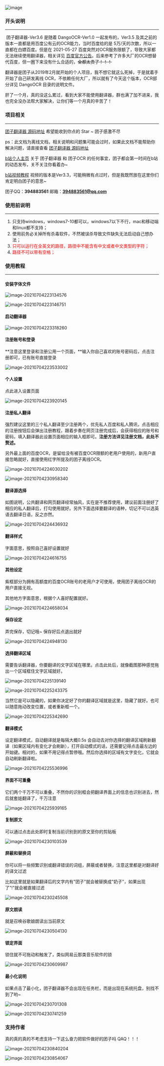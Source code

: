 ![image](http://39.108.110.77/group1/default/20210707/11/13/5/ede1ad7a134685355c57113dd1826325.png?raw=true)


### 开头说明

---

​	    团子翻译器-Ver3.6 是随着 DangoOCR-Ver1.0 一起发布的，Ver3.5 及其之前的版本一直都是用百度公有云的OCR能力，当时百度给的是 5万/天的次数，所以一直都在白嫖百度。但是在 2021-05-27 百度突然对OCR服务限额了，导致大家都无法继续使用翻译器，相关详见 [百度官方公告](https://ai.baidu.com/support/news?action=detail&id=2390)。后来参考了许多大厂的OCR想替代百度，但一圈下来没有什么合适的，~~全都太贵了！！！~~

​	   翻译器是团子从2019年2月就开始的个人项目，我不想它就这么死掉，于是就着手开始了自己研发离线 OCR，不依赖任何大厂，所以就有了今天这个版本，OCR部分详见 DangoOCR 目录的说明文件。

​      肝了一个月，真的没这么累过，看到大家不能使用翻译器，群也满了加不进来，我也完全没办法帮大家解决，让你们等一个月真的辛苦了！



### 项目相关

---

[团子翻译器 源码地址](https://github.com/PantsuDango/Dango-Translator)  希望能收到你点的 Star ~ 团子感激不尽

ps：此文档为离线文档，相关说明和问题集可能会过时，如果此文档不能帮助你解决问题，请直接查看 [团子翻译器 源码地址](https://github.com/PantsuDango/Dango-Translator) 



[b站个人主页](https://space.bilibili.com/227927)  关于 团子翻译器 和 团子OCR 的任何事宜，团子都会第一时间在b站的动态发布，关不关注你看着办~



[b站视频教程](https://www.bilibili.com/video/BV1gp4y1Q7Ts) 视频的版本是Ver3.3，可能稍微有点过时，但是我既然放在这里你们肯定明白团子的意思~



团子QQ：**394883561**               邮箱：**394883561@qq.com**



### 使用前说明

---

1. 只支持windows，windows7-10都可以，windows7以下不行，mac和移动端和linux都不支持；
2. 使用前务必关掉所有杀毒软件，不然被误杀导致文件缺失无法启动自己想办法；
3. <span style="color:red;">只可以运行在全英文的路径，路径中不能含有中文或者中文类型的字符；</span>
4. <span style="color:red;">路径不可以带有空格；</span>



### 使用教程

---

#### 安装字体文件

![image-20210704223134576](http://39.108.110.77/group1/default/20210707/11/15/5/44adf0b1479ced50db0986fa12317f69.png)

![image-20210704223146751](http://39.108.110.77/group1/default/20210707/11/19/5/91ea55f77e9242dcce21a6fb0ad61372.png)



#### 启动翻译器

![image-20210704223318260](http://39.108.110.77/group1/default/20210707/11/20/5/3a2c3f68564d62f120b750146c78419d.png)



#### 注册账号和登录

**注意这里登录和注册公用一个页面，**输入你自己喜欢的账号密码后，点击注册即可，已有账号直接登录

![image-20210704223533002](http://39.108.110.77/group1/default/20210707/11/22/5/03b810967bb48116cdfbf8bcc264d995.png)



#### 个人设置

点此进入设置页面

![image-20210704223920145](http://39.108.110.77/group1/default/20210707/11/23/5/e7f41c6080e4eedd49434ce18ce42cf4.png)



#### 注册私人翻译

强烈建议这里的三个私人翻译至少注册两个，优先私人百度和私人腾讯，点击相应的注册按钮后会弹出注册教程，跟着步奏在网页注册完成后，会获得相应的账号和密码，填入翻译器此设置页面相应的输入框即可。**注册方法详见注册文档，此处不赘述。**

另外最上面的百度OCR，是留给没有被百度OCR限额的老用户使用的，新用户直接忽略就好，直接使用红字所提及的团子离线OCR。

![image-20210704224030202](http://39.108.110.77/group1/default/20210707/11/24/5/eefc295f24ebc77c52fb5b01274f50cf.png)

![image-20210704230958340](http://39.108.110.77/group1/default/20210707/11/27/5/448bc549632847ba9def4c0858bddd85.png)



#### 翻译源选择

如图说明，公共翻译和网页翻译经常抽风，实在是不推荐使用，建议前面注册好了相应的私人翻译后，打勾使用就好。另外下面选择要翻译的语种，切记不可以选英语去翻译日语，反之亦然。

![image-20210704224436932](http://39.108.110.77/group1/default/20210707/11/29/5/e4716c75c495a89dd55faf720e30f67a.png)



#### 翻译样式

字面意思，按照自己喜好设置就好

![image-20210704224616755](http://39.108.110.77/group1/default/20210707/11/30/5/a287c4b989f87fe67436f5ddd0335584.png)

#### 其他设定

紫框部分为拥有高额度的百度OCR账号的老用户才可使用，使用团子离线OCR的用户直接无视。

其他地方字面意思，根据个人喜好配置就好。

![image-20210704224658034](http://39.108.110.77/group1/default/20210707/11/32/5/0e4a6baa31d337954548b6c55b70bc29.png)



#### 保存设定

弄完保存，切记哦~ 保存好后点退出就好

![image-20210704224948130](http://39.108.110.77/group1/default/20210707/11/33/5/813cdcd719b30b37a5813b5634120767.png)

#### 选择翻译区域

需要告诉翻译器，你要翻译的文字区域在哪里。点击此处后，就像截图那种感觉拖出一个区域框住文字区域就好。

![image-20210704225139140](http://39.108.110.77/group1/default/20210707/11/34/5/f5c43e3c7835bb4084e40eaa4e739da6.png)

![image-20210704225243375](http://39.108.110.77/group1/default/20210707/11/35/5/36d008b0c8e009f269451ce8e1f134e8.png)

当然它是可以隐藏的，如果你决定好了你的翻译区域就是这里，隐藏了就好。也可以随意拖动改变位置，或者重新框一个。

![image-20210704225342690](http://39.108.110.77/group1/default/20210707/11/37/5/ace0925b0f51805dfb0ca89f46255cf4.png)



#### 翻译模式

设定翻译模式，自动翻译就是每隔大概0.5s 会自动去对你选择的翻译区域刷新翻译（如果区域内有变化才会刷新），打开自动模式的话，还需要记得点击最左边的开始键。相对的，如果不用记得点暂停哦。然后你选择的区域有文字变化，它就会自动刷新翻译啦。

![image-20210704225536996](http://39.108.110.77/group1/default/20210707/11/38/5/98b15479044d7a62637732e152c49e67.png)



#### 界面不可重叠

它们两个千万不可以重叠，不然你的识别框会把翻译界面上的信息也识别进去，然后就套娃翻译了，千万注意

![image-20210704225939165](http://39.108.110.77/group1/default/20210707/11/39/5/20b533a2275ed8941dbfc0bf5ad2b5e6.png)



#### 复制原文

可以通过点击此处即时复制当前识别到的原文至你的剪贴板

![image-20210704230103539](http://39.108.110.77/group1/default/20210707/11/40/5/d72811f52a743a61332d9162bd853fd2.png)



#### 屏蔽和替换词

你可以将一些频繁识别或翻译错误的词组，屏蔽或者替换，注意这里都是对翻译好的译文过滤

比如这里就是如果翻译后的文字内有"团子"就会被替换成"奶子"，如果出现了"!"就会被直接过滤

![image-20210704230245508](http://39.108.110.77/group1/default/20210707/11/41/5/6684c798c843c00f62053d8cbe4f552c.png)



#### 原文朗读

就是召唤谷歌娘朗读出当前原文

![image-20210704230504130](http://39.108.110.77/group1/default/20210707/11/42/5/04be49df810d1fe43735e37756459c93.png)



#### 锁定界面

锁住就不可拖动和触发了，类似网易云那类音乐软件的锁

![image-20210704230609987](http://39.108.110.77/group1/default/20210707/11/42/5/04be49df810d1fe43735e37756459c93.png)



#### 最小化说明

如果点击了最小化，团子翻译器不会出现在任务栏，而是出现在系统托盘，别找不到了哟~

![image-20210704230701308](http://39.108.110.77/group1/default/20210707/11/46/5/af4b030b3a08f21db33d10818e267b41.png)

![image-20210704230741259](C:\Users\Administrator\AppData\Roaming\Typora\typora-user-images\image-20210704230741259.png)



### 支持作者

真的真的真的不考虑支持一下这么奋力把软件做好的团子吗 QAQ！！！

![image-20210704230840204](http://39.108.110.77/group1/default/20210707/11/47/5/726e2c0b7379ea2783e835a262093131.png)

![image-20210704230854067](http://39.108.110.77/group1/default/20210707/11/48/5/847735299b5c9dde82434d6413fb6987.png)









